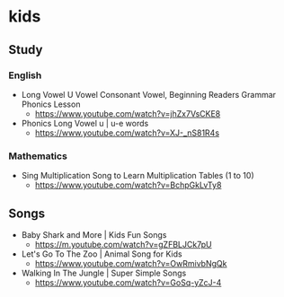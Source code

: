 # kids
## Study
### English
* Long Vowel U Vowel Consonant Vowel, Beginning Readers Grammar Phonics Lesson
  * https://www.youtube.com/watch?v=jhZx7VsCKE8
* Phonics Long Vowel u | u-e words
  * https://www.youtube.com/watch?v=XJ-_nS81R4s

### Mathematics
* Sing Multiplication Song to Learn Multiplication Tables (1 to 10)
  * https://www.youtube.com/watch?v=BchpGkLvTy8

## Songs
* Baby Shark and More | Kids Fun Songs
  * https://m.youtube.com/watch?v=gZFBLJCk7pU
* Let's Go To The Zoo | Animal Song for Kids
  * https://www.youtube.com/watch?v=OwRmivbNgQk
* Walking In The Jungle | Super Simple Songs
  * https://www.youtube.com/watch?v=GoSq-yZcJ-4
